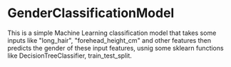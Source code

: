# GenderClassificationModel

This is a simple Machine Learning classification model that takes some inputs like "long_hair", "forehead_height_cm" and other features then predicts the gender of these input features,
usnig some sklearn functions like DecisionTreeClassifier, train_test_split.
